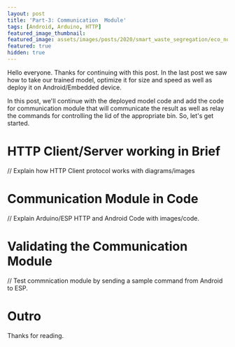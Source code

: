 ```yaml
---
layout: post
title: 'Part-3: Communication  Module'
tags: [Android, Arduino, HTTP]
featured_image_thumbnail:
featured_image: assets/images/posts/2020/smart_waste_segregation/eco_not_ego.jpg
featured: true
hidden: true
---
```


Hello everyone. Thanks for continuing with this post. In the last post we saw how to take our trained model, optimize it for size and speed as well as deploy it on Android/Embedded device. 

In this post, we'll continue with the deployed model code and add the code for communication  module that will communicate the result as well as relay the commands for controlling the lid of the appropriate bin. So, let's get started.

# HTTP Client/Server working in Brief

// Explain how HTTP Client protocol works with  diagrams/images

# Communication Module in Code

// Explain Arduino/ESP HTTP and Android Code with images/code.

# Validating the Communication Module

// Test commnication module by sending a sample command from Android to ESP.

# Outro

Thanks for reading.